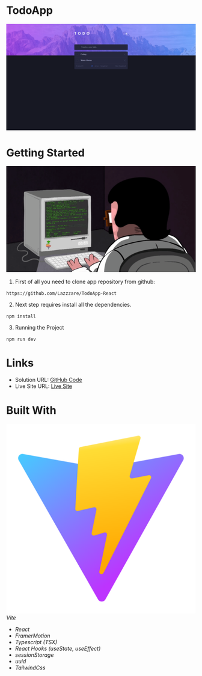 # TodoApp

  <img src="./src/assets/Readme.PNG" alt="First Image">

# Getting Started

![.gif](/src/assets/gif.gif)

1. First of all you need to clone app repository from github:

```
https://github.com/Lazzzare/TodoApp-React
```

2. Next step requires install all the dependencies.

```
npm install
```

3. Running the Project

```
npm run dev
```

# Links

- Solution URL: [GitHub Code](https://github.com/Lazzzare/TodoApp-React)
- Live Site URL: [Live Site](https://todo-app-react-kappa-three.vercel.app/)

# Built With

<img src="./src/assets/vite.svg" alt="viteLogo" /> _Vite_

- _React_
- _FramerMotion_
- _Typescript (TSX)_
- _React Hooks (useState, useEffect)_
- _sessionStorage_
- _uuid_
- _TailwindCss_
